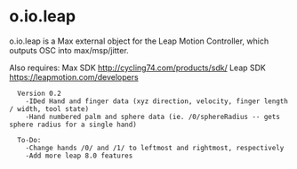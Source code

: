 o.io.leap
=========

o.io.leap is a Max external object for the Leap Motion Controller, which outputs OSC into max/msp/jitter.
    
  Also requires: Max SDK http://cycling74.com/products/sdk/ 
   Leap SDK https://leapmotion.com/developers
  
      Version 0.2
        -IDed Hand and finger data (xyz direction, velocity, finger length / width, tool state)
        -Hand numbered palm and sphere data (ie. /0/sphereRadius -- gets sphere radius for a single hand)
        
      To-Do:
        -Change hands /0/ and /1/ to leftmost and rightmost, respectively
        -Add more leap 8.0 features 
      
